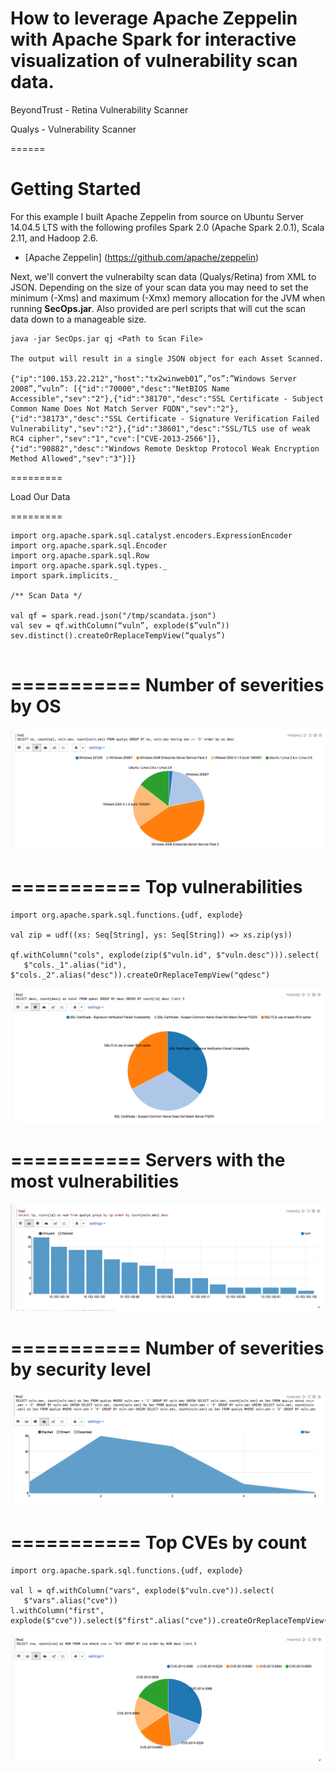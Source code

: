 How to leverage Apache Zeppelin with Apache Spark for interactive visualization of vulnerability scan data.
================


BeyondTrust - Retina Vulnerability Scanner

Qualys - Vulnerability Scanner

======

Getting Started
=======

For this example I built Apache Zeppelin from source on Ubuntu Server 14.04.5 LTS with the following profiles Spark 2.0 (Apache Spark 2.0.1), Scala 2.11, and Hadoop 2.6.

* [Apache Zeppelin] (https://github.com/apache/zeppelin)

Next, we'll convert the vulnerabilty scan data (Qualys/Retina) from XML to JSON.  Depending on the size of your scan data you may need to set the minimum (-Xms) and maximum (-Xmx) memory allocation for the JVM when running **SecOps.jar**.  Also provided are perl scripts that will cut the scan data down to a manageable size.

 
```
java -jar SecOps.jar qj <Path to Scan File>

The output will result in a single JSON object for each Asset Scanned.

{"ip":"100.153.22.212","host":"tx2winweb01”,”os”:”Windows Server 2008”,”vuln”: [{"id":"70000","desc":"NetBIOS Name Accessible","sev":"2"},{"id":"38170","desc":"SSL Certificate - Subject Common Name Does Not Match Server FQDN","sev":"2"},{"id":"38173","desc":"SSL Certificate - Signature Verification Failed Vulnerability","sev":"2"},{"id":"38601","desc":"SSL/TLS use of weak RC4 cipher","sev":"1","cve":["CVE-2013-2566"]},{"id":"90882","desc":"Windows Remote Desktop Protocol Weak Encryption Method Allowed","sev":"3"}]}

```

=========

Load Our Data

=========

```
import org.apache.spark.sql.catalyst.encoders.ExpressionEncoder
import org.apache.spark.sql.Encoder
import org.apache.spark.sql.Row
import org.apache.spark.sql.types._
import spark.implicits._

/** Scan Data */

val qf = spark.read.json("/tmp/scandata.json")
val sev = qf.withColumn(“vuln”, explode($”vuln”))
sev.distinct().createOrReplaceTempView(“qualys”)


```
===========
Number of severities by OS
===========

![alt text](./images/num_of_sev_os.png)

===========
Top vulnerabilities
===========

```
import org.apache.spark.sql.functions.{udf, explode}

val zip = udf((xs: Seq[String], ys: Seq[String]) => xs.zip(ys))

qf.withColumn("cols", explode(zip($"vuln.id", $"vuln.desc"))).select(
   $"cols._1".alias("id"), $"cols._2".alias("desc")).createOrReplaceTempView("qdesc")

```

![alt text](./images/top_three_vuln.png)

===========
Servers with the most vulnerabilities
===========

![alt text](./images/hosts_most_sev.png)

===========
Number of severities by security level
===========

![alt text](./images/num_of_sev_level.png) 

===========
Top CVEs by count
===========

```
import org.apache.spark.sql.functions.{udf, explode}

val l = qf.withColumn("vars", explode($"vuln.cve")).select(
   $"vars".alias("cve"))
l.withColumn("first", explode($"cve")).select($"first".alias("cve")).createOrReplaceTempView("cve")

```

![alt text](./images/top_cve_by_count.png) 

